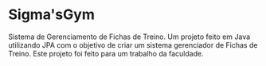<h1>Sigma'sGym</h1>

Sistema de Gerenciamento de Fichas de Treino.
Um projeto feito em Java utilizando JPA com o objetivo de criar um sistema gerenciador de Fichas de Treino. Este projeto foi feito para um trabalho da faculdade.



